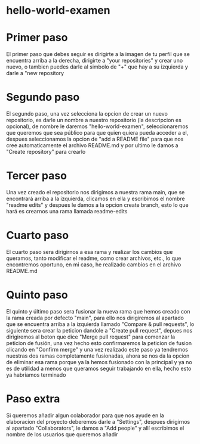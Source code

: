 # hello-world-examen

# Primer paso
<p>El primer paso que debes seguir es dirigirte a la imagen de tu perfil que se encuentra arriba a la derecha, dirigirte a "your repositories" y crear uno nuevo, o tambien puedes darle al simbolo de "+" que hay a su izquierda y darle a "new repository</p>




# Segundo paso
<p>El segundo paso, una vez selecciona la opcion de crear un nuevo repositorio, es darle un nombre a nuestro repositorio (la descripcion es opcional), de nombre le daremos "hello-world-examen", seleccionaremos que queremos que sea público para que quien quiera pueda acceder a el, despues seleccionamos la opcion de "add a README file" para que nos cree automaticamente el archivo README.md y por ultimo le damos a "Create repository" para crearlo</p>




# Tercer paso
<p>Una vez creado el repositorio nos dirigimos a nuestra rama main, que se encontrará arriba a la izquierda, clicamos en ella y escribimos el nombre "readme edits" y despues le damos a la opcion create branch, esto lo que hará es crearnos una rama llamada readme-edits</p>




# Cuarto paso
<p>El cuarto paso sera dirigirnos a esa rama y realizar los cambios que queramos, tanto modificar el readme, como crear archivos, etc., lo que encontremos oportuno, en mi caso, he realizado cambios en el archivo README.md</p>



# Quinto paso
<p>El quinto y último paso sera fusionar la nueva rama que hemos creado con la rama creada por defecto "main", para ello nos dirigiremos al apartado que se encuentra arriba a la izquierda llamado "Compare & pull requests", lo siguiente sera crear la peticion dandole a "Create pull request", depues nos dirigiremos al boton que dice "Merge pull request" para comenzar la peticion de fusión, una vez hecho esto confirmaremos la peticion de fusion clicando en "Confirm merge" y una vez realizado este paso ya tendremos nuestras dos ramas completamente fusionadas, ahora se nos da la opcion de eliminar esa rama porque ya la hemos fusionado con la principal y ya no es de utilidad a menos que queramos seguir trabajando en ella, hecho esto ya habriamos terminado</p>



# Paso extra
<p>Si queremos añadir algun colaborador para que nos ayude en la elaboracion del proyecto deberemos darle a "Settings", despues dirigirnos al apartado "Collaborators", le damos a "Add people" y allí escribimos el nombre de los usuarios que queremos añadir</p>

